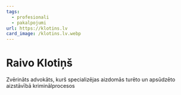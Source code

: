 ```yaml
---
tags:
  - profesionali
  - pakalpojumi
url: https://klotins.lv
card_image: /klotins.lv.webp
---
```


# Raivo Klotiņš

Zvērināts advokāts, kurš specializējas aizdomās turēto un apsūdzēto aizstāvībā kriminālprocesos
